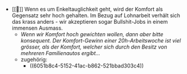 - [[📗]] Wenn es um Enkeltauglichkeit geht, wird der Komfort als Gegensatz sehr hoch gehalten. Im Bezug auf Lohnarbeit verhält sich das krass anders - wir akzeptieren sogar Bullshit-Jobs in einem immensen Ausmass.
	- _Wenn wir Komfort hoch gewichten wollen, dann aber bitte konsequent. Der Komfort-Gewinn einer 20h-Arbeitswoche ist viel grösser, als der Komfort, welcher sich durch den Besitz von mehreren Familienautos ergibt..._
	- zugehörig:
		- ((6051b8c4-5152-41ac-b862-521bbad303c4))